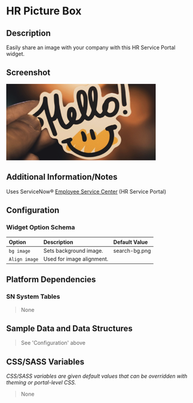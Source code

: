 # HR Picture Box

## Description

Easily share an image with your company with this HR Service Portal widget.

## Screenshot

![HR Picture Box](../../images/hr-picture-box.png)

## Additional Information/Notes

Uses ServiceNow® [Employee Service Center](https://docs.servicenow.com/bundle/kingston-hr-service-delivery/page/product/human-resources/concept/c_UseTheHRSMPortal.html) (HR Service Portal)

## Configuration

### Widget Option Schema

| Option | Description | Default Value |
| :--- | :--- | :--- |
| `bg image` | Sets background image. | search-bg.png |
| `Align image` | Used for image alignment. |  |

## Platform Dependencies

### SN System Tables

> None

## Sample Data and Data Structures

> See 'Configuration' above

## CSS/SASS Variables

_CSS/SASS variables are given default values that can be overridden with theming or portal-level CSS._

> None